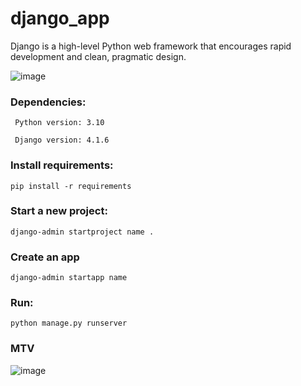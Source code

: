 # django_app
Django is a high-level Python web framework that encourages rapid development and clean, pragmatic design.

![image](https://user-images.githubusercontent.com/88283829/218598793-ea1c51ca-6d41-4ced-8e93-b21ac85640fa.png)



### Dependencies:
     Python version: 3.10

     Django version: 4.1.6


### Install requirements:

    pip install -r requirements


### Start a new project:

    django-admin startproject name .

### Create an app

    django-admin startapp name


### Run:

    python manage.py runserver


### MTV

![image](https://user-images.githubusercontent.com/88283829/218598747-cd24dc32-9057-4871-8c7b-7560d8d1a877.png)

